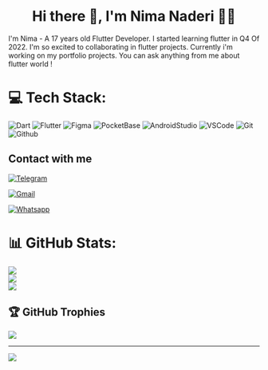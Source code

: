 <h1 align='center'> Hi there 👋, I'm Nima Naderi  👨‍💻</h1>

I'm Nima - A 17 years old Flutter Developer. I started learning flutter in Q4 Of 2022. I'm so excited to collaborating in flutter projects. Currently i'm working on my portfolio projects. You can ask anything from me about flutter world !


# 💻 Tech Stack:
![Dart](https://img.shields.io/badge/Dart-0175C2.svg?style=for-the-badge&logo=Dart&logoColor=white) ![Flutter](https://img.shields.io/badge/Flutter-02569B.svg?style=for-the-badge&logo=Flutter&logoColor=white) ![Figma](https://img.shields.io/badge/Figma-F24E1E.svg?style=for-the-badge&logo=Figma&logoColor=white) ![PocketBase](https://img.shields.io/badge/PocketBase-B8DBE4.svg?style=for-the-badge&logo=PocketBase&logoColor=black) ![AndroidStudio](https://img.shields.io/badge/Android%20Studio-3DDC84.svg?style=for-the-badge&logo=Android-Studio&logoColor=white) ![VSCode](https://img.shields.io/badge/Visual%20Studio%20Code-007ACC.svg?style=for-the-badge&logo=Visual-Studio-Code&logoColor=white) ![Git](https://img.shields.io/badge/Git-F05032.svg?style=for-the-badge&logo=Git&logoColor=white) ![Github](https://img.shields.io/badge/GitHub-181717.svg?style=for-the-badge&logo=GitHub&logoColor=white) 

## Contact with me
 
<a href="https://t.me/nima_n_i" target="_blank"><img src="https://img.shields.io/badge/Telegram-26A5E4.svg?style=for-the-badge&logo=Telegram&logoColor=white" alt="Telegram"></a>

<a href = "mailto: nima.er.84@gmail.com"><img src="https://img.shields.io/badge/Gmail-EA4335.svg?style=for-the-badge&logo=Gmail&logoColor=white" alt="Gmail"></a>

<a href="https://wa.me/+989102937012" target="_blank"><img src="https://img.shields.io/badge/WhatsApp-25D366.svg?style=for-the-badge&logo=WhatsApp&logoColor=white" alt="Whatsapp"></a>


# 📊 GitHub Stats:
![](https://github-readme-stats.vercel.app/api?username=NimaNaderi&theme=tokyonight&hide_border=false&include_all_commits=false&count_private=false)<br/>
![](https://github-readme-streak-stats.herokuapp.com/?user=NimaNaderi&theme=tokyonight&hide_border=false)<br/>
![](https://github-readme-stats.vercel.app/api/top-langs/?username=NimaNaderi&theme=tokyonight&hide_border=false&include_all_commits=false&count_private=false&layout=compact)

## 🏆 GitHub Trophies
![](https://github-profile-trophy.vercel.app/?username=NimaNaderi&theme=algolia&no-frame=false&no-bg=true&margin-w=4)

---
[![](https://visitcount.itsvg.in/api?id=NimaNaderi&icon=0&color=0)](https://visitcount.itsvg.in)

<!-- Proudly created with GPRM ( https://gprm.itsvg.in ) -->
